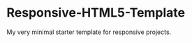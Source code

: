 Responsive-HTML5-Template
=========================

My very minimal starter template for responsive projects.
